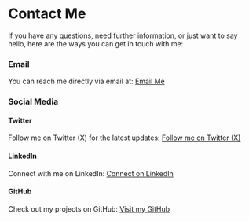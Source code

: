 # Contact Me

If you have any questions, need further information, or just want to say hello, here are the ways you can get in touch with me:

### Email
You can reach me directly via email at:
[Email Me](mailto:sohom1ghosh@gmail.com)

### Social Media

#### Twitter
Follow me on Twitter (X) for the latest updates:
[Follow me on Twitter (X)](https://twitter.com/sohom1ghosh)

#### LinkedIn
Connect with me on LinkedIn:
[Connect on LinkedIn](https://www.linkedin.com/in/sohomghosh/)

#### GitHub
Check out my projects on GitHub:
[Visit my GitHub](https://github.com/sohomghosh/)
